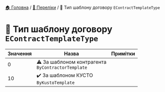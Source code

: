 ﻿[🏠 Головна](../README.MD) / [🎲 Переліки](./README.MD) / 🎲 Тип шаблону договору `EContractTemplateType`

# 🎲 Тип шаблону договору `EContractTemplateType`

| Значення | Назва | Примітки |
|---|---|---|
| 0 | ⚠️ За шаблоном контрагента </br> `ByContractorTemplate` ||
| 10 | ✔️ За шаблоном КУСТО </br> `ByKustoTemplate` ||